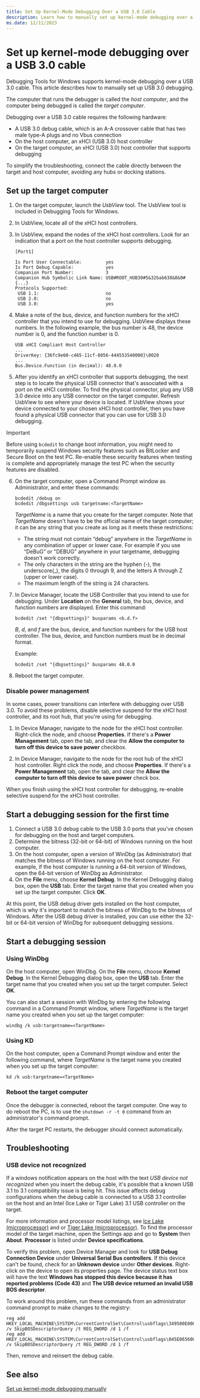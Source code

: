 ```yaml
---
title: Set Up Kernel-Mode Debugging Over a USB 3.0 Cable
description: Learn how to manually set up kernel-mode debugging over a USB 3.0 cable.
ms.date: 12/11/2023
---
```


# Set up kernel-mode debugging over a USB 3.0 cable

Debugging Tools for Windows supports kernel-mode debugging over a USB 3.0 cable. This article describes how to manually set up USB 3.0 debugging.

The computer that runs the debugger is called the *host computer*, and the computer being debugged is called the *target computer*.

Debugging over a USB 3.0 cable requires the following hardware:

- A USB 3.0 debug cable, which is an A-A crossover cable that has two male type-A plugs and no Vbus connection
- On the host computer, an xHCI (USB 3.0) host controller
- On the target computer, an xHCI (USB 3.0) host controller that supports debugging

To simplify the troubleshooting, connect the cable directly between the target and host computer, avoiding any hubs or docking stations.

## Set up the target computer

1. On the target computer, launch the *UsbView* tool. The UsbView tool is included in Debugging Tools for Windows.
2. In UsbView, locate all of the xHCI host controllers.
3. In UsbView, expand the nodes of the xHCI host controllers. Look for an indication that a port on the host controller supports debugging.

    ```console
    [Port1]

    Is Port User Connectable:         yes
    Is Port Debug Capable:            yes
    Companion Port Number:            3
    Companion Hub Symbolic Link Name: USB#ROOT_HUB30#5&32bab638&0&0#{...}
    Protocols Supported:
     USB 1.1:                         no
     USB 2.0:                         no
     USB 3.0:                         yes
    ```

4. Make a note of the bus, device, and function numbers for the xHCI controller that you intend to use for debugging. UsbView displays these numbers. In the following example, the bus number is 48, the device number is 0, and the function number is 0.

    ```console
    USB xHCI Compliant Host Controller
    ...
    DriverKey: {36fc9e60-c465-11cf-8056-444553540000}\0020
    ...
    Bus.Device.Function (in decimal): 48.0.0
    ```

5. After you identify an xHCI controller that supports debugging, the next step is to locate the physical USB connector that's associated with a port on the xHCI controller. To find the physical connector, plug any USB 3.0 device into any USB connector on the target computer. Refresh UsbView to see where your device is located. If UsbView shows your device connected to your chosen xHCI host controller, then you have found a physical USB connector that you can use for USB 3.0 debugging.

> [!IMPORTANT]
> Before using `bcdedit` to change boot information, you might need to temporarily suspend Windows security features such as BitLocker and Secure Boot on the test PC. 
> Re-enable these security features when testing is complete and appropriately manage the test PC when the security features are disabled.

6. On the target computer, open a Command Prompt window as Administrator, and enter these commands:

   ```console
   bcdedit /debug on
   bcdedit /dbgsettings usb targetname:<TargetName>
   ```

   *TargetName* is a name that you create for the target computer. Note that *TargetName* doesn't have to be the official name of the target computer; it can be any string that you create as long as it meets these restrictions:

   - The string must not contain “debug” anywhere in the *TargetName* in any combination of upper or lower case. For example if you use “DeBuG” or "DEBUG" anywhere in your targetname, debugging doesn't work correctly.  
   - The only characters in the string are the hyphen (-), the underscore(\_), the digits 0 through 9, and the letters A through Z (upper or lower case).
   - The maximum length of the string is 24 characters.

7. In Device Manager, locate the USB Controller that you intend to use for debugging. Under **Location** on the **General** tab, the bus, device, and function numbers are displayed. Enter this command:

   ```console
   bcdedit /set "{dbgsettings}" busparams <b.d.f>
   ```

   *B*, *d*, and *f* are the bus, device, and function numbers for the USB host controller. The bus, device, and function numbers must be in decimal format.

   Example:

   ```console
   bcdedit /set "{dbgsettings}" busparams 48.0.0
   ```

8. Reboot the target computer.

### Disable power management

In some cases, power transitions can interfere with debugging over USB 3.0. To avoid these problems, disable selective suspend for the xHCI host controller, and its root hub, that you're using for debugging.

1. In Device Manager, navigate to the node for the xHCI host controller. Right-click the node, and choose **Properties**. If there's a **Power Management** tab, open the tab, and clear the **Allow the computer to turn off this device to save power** checkbox.

2. In Device Manager, navigate to the node for the root hub of the xHCI host controller. Right click the node, and choose **Properties**. If there's a **Power Management** tab, open the tab, and clear the **Allow the computer to turn off this device to save power** check box.

When you finish using the xHCI host controller for debugging, re-enable selective suspend for the xHCI host controller.

## Start a debugging session for the first time

1. Connect a USB 3.0 debug cable to the USB 3.0 ports that you've chosen for debugging on the host and target computers.
2. Determine the bitness (32-bit or 64-bit) of Windows running on the host computer.
3. On the host computer, open a version of WinDbg (as Administrator) that matches the bitness of Windows running on the host computer. For example, if the host computer is running a 64-bit version of Windows, open the 64-bit version of WinDbg as Administrator.
4. On the **File** menu, choose **Kernel Debug**. In the Kernel Debugging dialog box, open the **USB** tab. Enter the target name that you created when you set up the target computer. Click **OK**.

At this point, the USB debug driver gets installed on the host computer, which is why it's important to match the bitness of WinDbg to the bitness of Windows. After the USB debug driver is installed, you can use either the 32-bit or 64-bit version of WinDbg for subsequent debugging sessions.

## Start a debugging session

### Using WinDbg

On the host computer, open WinDbg. On the **File** menu, choose **Kernel Debug**. In the Kernel Debugging dialog box, open the **USB** tab. Enter the target name that you created when you set up the target computer. Select **OK**.

You can also start a session with WinDbg by entering the following command in a Command Prompt window, where *TargetName* is the target name you created when you set up the target computer:

```console
windbg /k usb:targetname=<TargetName>
```

### Using KD

On the host computer, open a Command Prompt window and enter the following command, where *TargetName* is the target name you created when you set up the target computer:

```console
kd /k usb:targetname=<TargetName>
```

### Reboot the target computer

Once the debugger is connected, reboot the target computer. One way to do reboot the PC, is to use the `shutdown -r -t 0` command from an administrator's command prompt.

After the target PC restarts, the debugger should connect automatically.

## Troubleshooting

### USB device not recognized

If a windows notification appears on the host with the text *USB device not recognized* when you insert the debug cable, it's possible that a known USB 3.1 to 3.1 compatibility issue is being hit. This issue affects debug configurations when the debug cable is connected to a USB 3.1 controller on the host and an Intel (Ice Lake or Tiger Lake) 3.1 USB controller on the target.

For more information and processor model listings, see [Ice Lake (microprocessor)](https://en.wikipedia.org/wiki/Ice_Lake_(microprocessor)) and or [Tiger Lake (microprocessor)](https://en.wikipedia.org/wiki/Tiger_Lake_(microprocessor)). To find the processor model of the target machine, open the Settings app and go to **System** then **About**. **Processor** is listed under **Device specifications**.

To verify this problem, open Device Manager and look for **USB Debug Connection Device** under **Universal Serial Bus controllers**. If this device can't be found, check for an **Unknown device** under **Other devices**. Right-click on the device to open its properties page. The device status text box will have the text **Windows has stopped this device because it has reported problems (Code 43)** and **The USB device returned an invalid USB BOS descriptor**.

To work around this problem, run these commands from an administrator command prompt to make changes to the registry:

```console
reg add HKEY_LOCAL_MACHINE\SYSTEM\CurrentControlSet\Control\usbflags\349500E00000 /v SkipBOSDescriptorQuery /t REG_DWORD /d 1 /f
reg add HKEY_LOCAL_MACHINE\SYSTEM\CurrentControlSet\Control\usbflags\045E06560000 /v SkipBOSDescriptorQuery /t REG_DWORD /d 1 /f
```

Then, remove and reinsert the debug cable.

## See also

[Set up kernel-mode debugging manually](setting-up-kernel-mode-debugging-in-windbg--cdb--or-ntsd.md)
